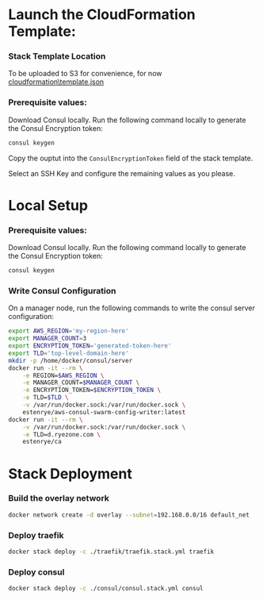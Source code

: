 # Launch the CloudFormation Template:

### Stack Template Location
To be uploaded to S3 for convenience, for now [cloudformation\template.json](cloudformation\template.json)

### Prerequisite values:
Download Consul locally.  Run the following command locally to generate the Consul Encryption token:
```sh
consul keygen
```
Copy the ouptut into the `ConsulEncryptionToken` field of the stack template.

Select an SSH Key and configure the remaining values as you please.


# Local Setup
### Prerequisite values:
Download Consul locally.  Run the following command locally to generate the Consul Encryption token:
```sh
consul keygen
```

### Write Consul Configuration
On a manager node, run the following commands to write the consul server configuration:
```sh
export AWS_REGION='my-region-here'
export MANAGER_COUNT=3
export ENCRYPTION_TOKEN='generated-token-here'
export TLD='top-level-domain-here'
mkdir -p /home/docker/consul/server
docker run -it --rm \
    -e REGION=$AWS_REGION \
	-e MANAGER_COUNT=$MANAGER_COUNT \
	-e ENCRYPTION_TOKEN=$ENCRYPTION_TOKEN \
	-e TLD=$TLD \
	-v /var/run/docker.sock:/var/run/docker.sock \
	estenrye/aws-consul-swarm-config-writer:latest
docker run -it --rm \
	-v /var/run/docker.sock:/var/run/docker.sock \
	-e TLD=d.ryezone.com \
	estenrye/ca
```

# Stack Deployment

### Build the overlay network
```sh
docker network create -d overlay --subnet=192.168.0.0/16 default_net
```

### Deploy traefik
```sh
docker stack deploy -c ./traefik/traefik.stack.yml traefik
```

### Deploy consul
```sh
docker stack deploy -c ./consul/consul.stack.yml consul
```

